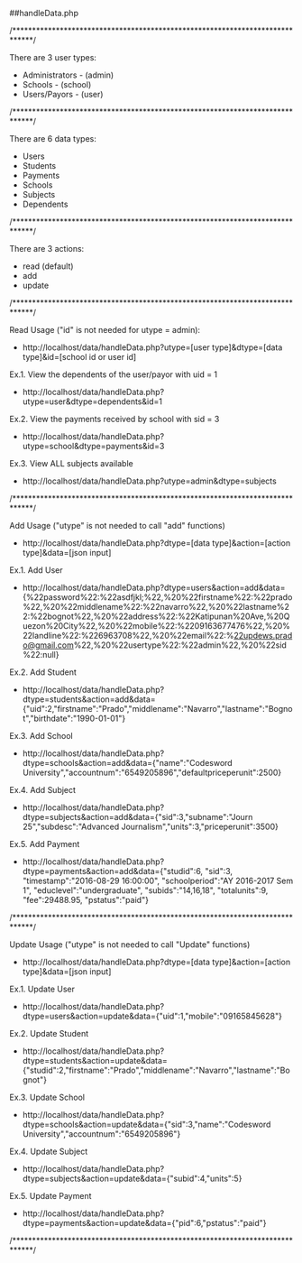 ##handleData.php

/*****************************************************************************/

There are 3 user types:
* Administrators 	-	(admin)
* Schools		-	(school)
* Users/Payors	-	(user)

/*****************************************************************************/

There are 6 data types:
* Users
* Students
* Payments
* Schools
* Subjects
* Dependents

/*****************************************************************************/

There are 3 actions:
* read (default)
* add
* update

/*****************************************************************************/

Read Usage ("id" is not needed for utype = admin):
* http://localhost/data/handleData.php?utype=[user type]&dtype=[data type]&id=[school id or user id]

Ex.1. View the dependents of the user/payor with uid = 1
* http://localhost/data/handleData.php?utype=user&dtype=dependents&id=1

Ex.2. View the payments received by school with sid = 3
* http://localhost/data/handleData.php?utype=school&dtype=payments&id=3

Ex.3. View ALL subjects available
* http://localhost/data/handleData.php?utype=admin&dtype=subjects

/*****************************************************************************/

Add Usage ("utype" is not needed to call "add" functions)
* http://localhost/data/handleData.php?dtype=[data type]&action=[action type]&data=[json input]

Ex.1. Add User
* http://localhost/data/handleData.php?dtype=users&action=add&data={%22password%22:%22asdfjkl;%22,%20%22firstname%22:%22prado%22,%20%22middlename%22:%22navarro%22,%20%22lastname%22:%22bognot%22,%20%22address%22:%22Katipunan%20Ave,%20Quezon%20City%22,%20%22mobile%22:%2209163677476%22,%20%22landline%22:%226963708%22,%20%22email%22:%22updews.prado@gmail.com%22,%20%22usertype%22:%22admin%22,%20%22sid%22:null}

Ex.2. Add Student
* http://localhost/data/handleData.php?dtype=students&action=add&data={"uid":2,"firstname":"Prado","middlename":"Navarro","lastname":"Bognot","birthdate":"1990-01-01"}

Ex.3. Add School
* http://localhost/data/handleData.php?dtype=schools&action=add&data={"name":"Codesword University","accountnum":"6549205896","defaultpriceperunit":2500}

Ex.4. Add Subject
* http://localhost/data/handleData.php?dtype=subjects&action=add&data={"sid":3,"subname":"Journ 25","subdesc":"Advanced Journalism","units":3,"priceperunit":3500}

Ex.5. Add Payment
* http://localhost/data/handleData.php?dtype=payments&action=add&data={"studid":6,
			"sid":3,
			"timestamp":"2016-08-29 16:00:00",
			"schoolperiod":"AY 2016-2017 Sem 1",
			"educlevel":"undergraduate",
			"subids":"14,16,18",
			"totalunits":9,
			"fee":29488.95,
			"pstatus":"paid"}

/*****************************************************************************/

Update Usage ("utype" is not needed to call "Update" functions)
* http://localhost/data/handleData.php?dtype=[data type]&action=[action type]&data=[json input]

Ex.1. Update User
* http://localhost/data/handleData.php?dtype=users&action=update&data={"uid":1,"mobile":"09165845628"}

Ex.2. Update Student
* http://localhost/data/handleData.php?dtype=students&action=update&data={"studid":2,"firstname":"Prado","middlename":"Navarro","lastname":"Bognot"}

Ex.3. Update School
* http://localhost/data/handleData.php?dtype=schools&action=update&data={"sid":3,"name":"Codesword University","accountnum":"6549205896"}

Ex.4. Update Subject
* http://localhost/data/handleData.php?dtype=subjects&action=update&data={"subid":4,"units":5}

Ex.5. Update Payment
* http://localhost/data/handleData.php?dtype=payments&action=update&data={"pid":6,"pstatus":"paid"}

/*****************************************************************************/
